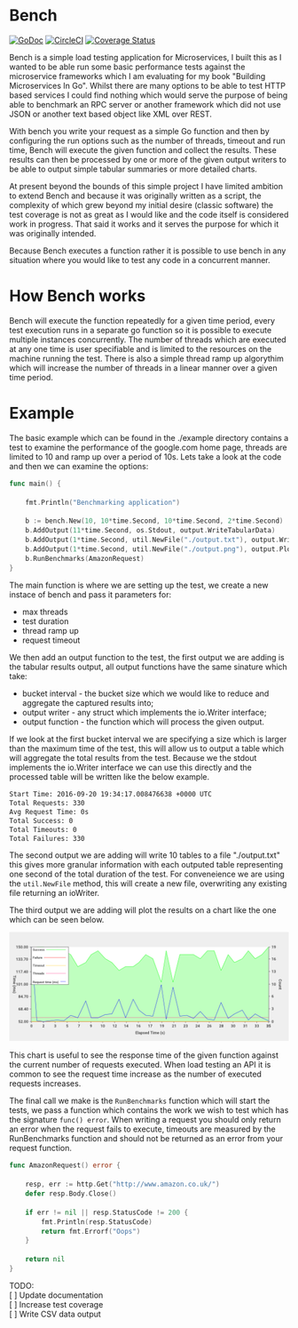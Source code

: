 # Bench
[![GoDoc](https://godoc.org/github.com/nicholasjackson/bench?status.svg)](https://godoc.org/github.com/nicholasjackson/bench) [![CircleCI](https://circleci.com/gh/nicholasjackson/bench.svg?style=svg)](https://circleci.com/gh/nicholasjackson/bench)
[![Coverage Status](https://coveralls.io/repos/github/nicholasjackson/bench/badge.svg?branch=master)](https://coveralls.io/github/nicholasjackson/bench?branch=master)

Bench is a simple load testing application for Microservices, I built this as I wanted to be able run some basic performance tests against the microservice frameworks which I am evaluating for my book "Building Microservices In Go".  Whilst there are many options to be able to test HTTP based services I could find nothing which would serve the purpose of being able to benchmark an RPC server or another framework which did not use JSON or another text based object like XML over REST.  

With bench you write your request as a simple Go function and then by configuring the run options such as the number of threads, timeout and run time, Bench will execute the given function and collect the results.  These results can then be processed by one or more of the given output writers to be able to output simple tabular summaries or more detailed charts.

At present beyond the bounds of this simple project I have limited ambition to extend Bench and because it was originally written as a script, the complexity of which grew beyond my initial desire (classic software) the test coverage is not as great as I would like and the code itself is considered work in progress.  That said it works and it serves the purpose for which it was originally intended.

Because Bench executes a function rather it is possible to use bench in any situation where you would like to test any code in a concurrent manner.


# How Bench works
Bench will execute the function repeatedly for a given time period, every test execution runs in a separate go function so it is possible to execute multiple instances concurrently.  The number of threads which are executed at any one time is user specifiable and is limited to the resources on the machine running the test.  There is also a simple thread ramp up algorythim which will increase the number of threads in a linear manner over a given time period.  

# Example
The basic example which can be found in the ./example directory contains a test to examine the performance of the google.com home page, threads are limited to 10 and ramp up over a period of 10s.  Lets take a look at the code and then we can examine the options:

```go
func main() {

	fmt.Println("Benchmarking application")

	b := bench.New(10, 10*time.Second, 10*time.Second, 2*time.Second)
	b.AddOutput(11*time.Second, os.Stdout, output.WriteTabularData)
	b.AddOutput(1*time.Second, util.NewFile("./output.txt"), output.WriteTabularData)
	b.AddOutput(1*time.Second, util.NewFile("./output.png"), output.PlotData)
	b.RunBenchmarks(AmazonRequest)
}
```

The main function is where we are setting up the test, we create a new instace of bench and pass it parameters for:
* max threads
* test duration
* thread ramp up
* request timeout

We then add an output function to the test, the first output we are adding is the tabular results output, all output functions have the same sinature which take:
* bucket interval - the bucket size which we would like to reduce and aggregate the captured results into;
* output writer - any struct which implements the io.Writer interface;
* output function - the function which will process the given output.

If we look at the first bucket interval we are specifying a size which is larger than the maximum time of the test, this will allow us to output a table which will aggregate the total results from the test.  Because we the stdout implements the io.Writer interface we can use this directly and the processed table will be written like the below example.

```
Start Time: 2016-09-20 19:34:17.008476638 +0000 UTC
Total Requests: 330
Avg Request Time: 0s
Total Success: 0
Total Timeouts: 0
Total Failures: 330
```

The second output we are adding will write 10 tables to a file "./output.txt" this gives more granular information with each outputed table representing one second of the total duration of the test.  For conveneience we are using the `util.NewFile` method, this will create a new file, overwriting any existing file returning an ioWriter.

The third output we are adding will plot the results on a chart like the one which can be seen below.

![](https://raw.githubusercontent.com/nicholasjackson/bench/master/example/output.png)

This chart is useful to see the response time of the given function against the current number of requests executed.  When load testing an API it is common to see the request time increase as the number of executed requests increases.

The final call we make is the `RunBenchmarks` function which will start the tests, we pass a function which contains the work we wish to test which has the signature `func() error`.  When writing a request you should only return an error when the request fails to execute, timeouts are measured by the RunBenchmarks function and should not be returned as an error from your request function.

```go
func AmazonRequest() error {

	resp, err := http.Get("http://www.amazon.co.uk/")
	defer resp.Body.Close()

	if err != nil || resp.StatusCode != 200 {
		fmt.Println(resp.StatusCode)
		return fmt.Errorf("Oops")
	}

	return nil
}
```

TODO:  
[ ] Update documentation  
[ ] Increase test coverage  
[ ] Write CSV data output  
